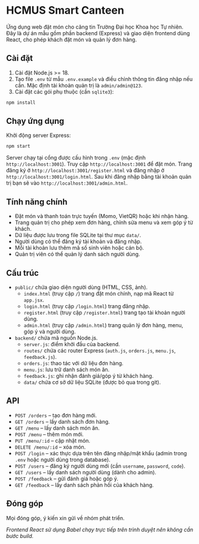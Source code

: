 # HCMUS Smart Canteen

Ứng dụng web đặt món cho căng tin Trường Đại học Khoa học Tự nhiên. Đây là dự án mẫu gồm phần backend (Express) và giao diện frontend dùng React, cho phép khách đặt món và quản lý đơn hàng.

## Cài đặt

1. Cài đặt Node.js >= 18.
2. Tạo file `.env` từ mẫu `.env.example` và điều chỉnh thông tin đăng nhập nếu cần. Mặc định tài khoản quản trị là `admin/admin@123`.
3. Cài đặt các gói phụ thuộc (cần `sqlite3`):

```bash
npm install
```

## Chạy ứng dụng

Khởi động server Express:

```bash
npm start
```

Server chạy tại cổng được cấu hình trong `.env` (mặc định `http://localhost:3001`).
Truy cập `http://localhost:3001` để đặt món. Trang đăng ký ở `http://localhost:3001/register.html` và đăng nhập ở `http://localhost:3001/login.html`. Sau khi đăng nhập bằng tài khoản quản trị bạn sẽ vào `http://localhost:3001/admin.html`.

## Tính năng chính

- Đặt món và thanh toán trực tuyến (Momo, VietQR) hoặc khi nhận hàng.
- Trang quản trị cho phép xem đơn hàng, chỉnh sửa menu và xem góp ý từ khách.
- Dữ liệu được lưu trong file SQLite tại thư mục `data/`.
- Người dùng có thể đăng ký tài khoản và đăng nhập.
- Mỗi tài khoản lưu thêm mã số sinh viên hoặc cán bộ.
- Quản trị viên có thể quản lý danh sách người dùng.

## Cấu trúc

- `public/` chứa giao diện người dùng (HTML, CSS, ảnh).
  - `index.html` (truy cập `/`) trang đặt món chính, nạp mã React từ `app.jsx`.
  - `login.html` (truy cập `/login.html`) trang đăng nhập.
  - `register.html` (truy cập `/register.html`) trang tạo tài khoản người dùng.
  - `admin.html` (truy cập `/admin.html`) trang quản lý đơn hàng, menu, góp ý và người dùng.
- `backend/` chứa mã nguồn Node.js.
  - `server.js`: điểm khởi đầu của backend.
  - `routes/` chứa các router Express (`auth.js`, `orders.js`, `menu.js`, `feedback.js`).
  - `orders.js`: thao tác với dữ liệu đơn hàng.
  - `menu.js`: lưu trữ danh sách món ăn.
  - `feedback.js`: ghi nhận đánh giá/góp ý từ khách hàng.
  - `data/` chứa cơ sở dữ liệu SQLite (được bỏ qua trong git).

## API

- `POST /orders` – tạo đơn hàng mới.
- `GET /orders` – lấy danh sách đơn hàng.
- `GET /menu` – lấy danh sách món ăn.
- `POST /menu` – thêm món mới.
- `PUT /menu/:id` – cập nhật món.
- `DELETE /menu/:id` – xóa món.
- `POST /login` – xác thực dựa trên tên đăng nhập/mật khẩu (admin trong `.env` hoặc người dùng trong database).
- `POST /users` – đăng ký người dùng mới (cần `username`, `password`, `code`).
- `GET /users` – lấy danh sách người dùng (dành cho admin).
- `POST /feedback` – gửi đánh giá hoặc góp ý.
- `GET /feedback` – lấy danh sách phản hồi của khách hàng.

## Đóng góp

Mọi đóng góp, ý kiến xin gửi về nhóm phát triển.

_Frontend React sử dụng Babel chạy trực tiếp trên trình duyệt nên không cần bước build._
